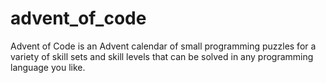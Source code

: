 # advent_of_code

Advent of Code is an Advent calendar of small programming puzzles for a variety
of skill sets and skill levels that can be solved in any programming language
you like.

